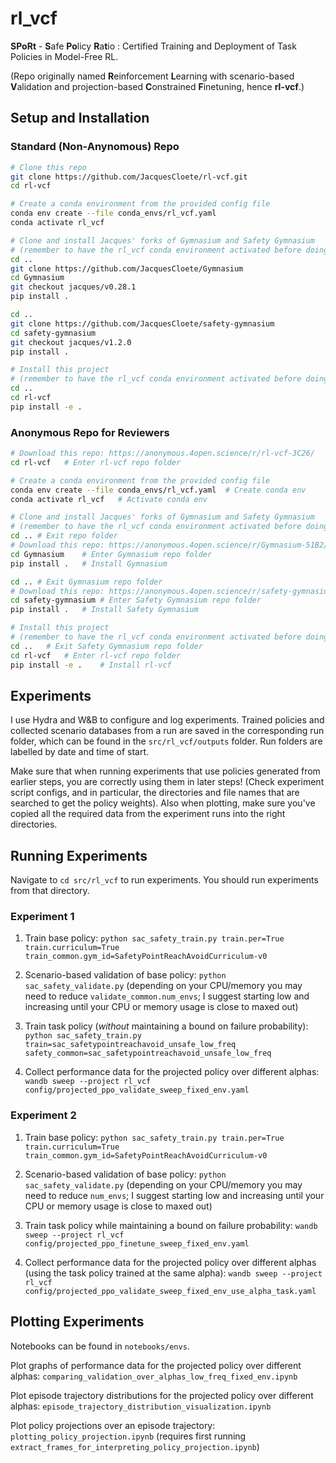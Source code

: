 # rl_vcf
**SPoRt** - **S**afe **Po**licy **R**a**t**io : Certified Training and Deployment of Task Policies in Model-Free RL.

(Repo originally named **R**einforcement **L**earning with scenario-based **V**alidation and projection-based **C**onstrained **F**inetuning, hence **rl-vcf**.)

## Setup and Installation

### Standard (Non-Anynomous) Repo
```bash
# Clone this repo
git clone https://github.com/JacquesCloete/rl-vcf.git
cd rl-vcf

# Create a conda environment from the provided config file
conda env create --file conda_envs/rl_vcf.yaml
conda activate rl_vcf

# Clone and install Jacques' forks of Gymnasium and Safety Gymnasium
# (remember to have the rl_vcf conda environment activated before doing this!)
cd ..
git clone https://github.com/JacquesCloete/Gymnasium
cd Gymnasium
git checkout jacques/v0.28.1
pip install .

cd ..
git clone https://github.com/JacquesCloete/safety-gymnasium
cd safety-gymnasium
git checkout jacques/v1.2.0
pip install .

# Install this project
# (remember to have the rl_vcf conda environment activated before doing this!)
cd ..
cd rl-vcf
pip install -e .
```

### Anonymous Repo for Reviewers
```bash
# Download this repo: https://anonymous.4open.science/r/rl-vcf-3C26/
cd rl-vcf   # Enter rl-vcf repo folder

# Create a conda environment from the provided config file
conda env create --file conda_envs/rl_vcf.yaml  # Create conda env
conda activate rl_vcf   # Activate conda env

# Clone and install Jacques' forks of Gymnasium and Safety Gymnasium
# (remember to have the rl_vcf conda environment activated before doing this!)
cd .. # Exit repo folder
# Download this repo: https://anonymous.4open.science/r/Gymnasium-51B2/
cd Gymnasium    # Enter Gymnasium repo folder
pip install .   # Install Gymnasium

cd .. # Exit Gymnasium repo folder
# Download this repo: https://anonymous.4open.science/r/safety-gymnasium-415D/
cd safety-gymnasium # Enter Safety Gymnasium repo folder
pip install .   # Install Safety Gymnasium

# Install this project
# (remember to have the rl_vcf conda environment activated before doing this!)
cd ..   # Exit Safety Gymnasium repo folder
cd rl-vcf   # Enter rl-vcf repo folder
pip install -e .    # Install rl-vcf
```


## Experiments

I use Hydra and W&B to configure and log experiments. Trained policies and collected scenario databases from a run are saved in the corresponding run folder, which can be found in the `src/rl_vcf/outputs` folder. Run folders are labelled by date and time of start.

Make sure that when running experiments that use policies generated from earlier steps, you are correctly using them in later steps! (Check experiment script configs, and in particular, the directories and file names that are searched to get the policy weights). Also when plotting, make sure you've copied all the required data from the experiment runs into the right directories.

## Running Experiments
Navigate to `cd src/rl_vcf` to run experiments. You should run experiments from that directory.

### Experiment 1

1. Train base policy: `python sac_safety_train.py train.per=True train.curriculum=True train_common.gym_id=SafetyPointReachAvoidCurriculum-v0`

2. Scenario-based validation of base policy:
`python sac_safety_validate.py`
(depending on your CPU/memory you may need to reduce `validate_common.num_envs`; I suggest starting low and increasing until your CPU or memory usage is close to maxed out)

3. Train task policy (*without* maintaining a bound on failure probability): `python sac_safety_train.py train=sac_safetypointreachavoid_unsafe_low_freq safety_common=sac_safetypointreachavoid_unsafe_low_freq`

4. Collect performance data for the projected policy over different alphas:
`wandb sweep --project rl_vcf config/projected_ppo_validate_sweep_fixed_env.yaml`

### Experiment 2

1. Train base policy: `python sac_safety_train.py train.per=True train.curriculum=True train_common.gym_id=SafetyPointReachAvoidCurriculum-v0`

2. Scenario-based validation of base policy:
`python sac_safety_validate.py`
(depending on your CPU/memory you may need to reduce `num_envs`; I suggest starting low and increasing until your CPU or memory usage is close to maxed out)

3. Train task policy while maintaining a bound on failure probability: `wandb sweep --project rl_vcf config/projected_ppo_finetune_sweep_fixed_env.yaml`

4. Collect performance data for the projected policy over different alphas (using the task policy trained at the same alpha):
`wandb sweep --project rl_vcf config/projected_ppo_validate_sweep_fixed_env_use_alpha_task.yaml`

## Plotting Experiments
Notebooks can be found in `notebooks/envs`.

Plot graphs of performance data for the projected policy over different alphas: `comparing_validation_over_alphas_low_freq_fixed_env.ipynb`

Plot episode trajectory distributions for the projected policy over different alphas: `episode_trajectory_distribution_visualization.ipynb`

Plot policy projections over an episode trajectory: `plotting_policy_projection.ipynb` (requires first running `extract_frames_for_interpreting_policy_projection.ipynb`)